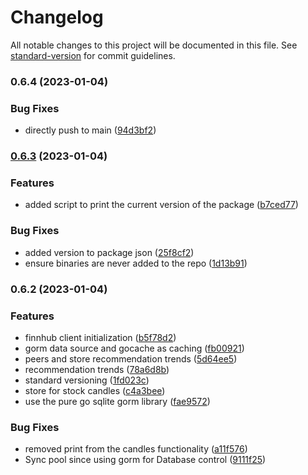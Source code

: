 # Changelog

All notable changes to this project will be documented in this file. See [standard-version](https://github.com/conventional-changelog/standard-version) for commit guidelines.

### 0.6.4 (2023-01-04)


### Bug Fixes

* directly push to main ([94d3bf2](https://github.com/shoriwe/tulip/commit/94d3bf293a4dafe487871b70ee1bbe0f205fbe8e))

### [0.6.3](https://github.com/shoriwe/tulip/compare/v0.6.2...v0.6.3) (2023-01-04)


### Features

* added script to print the current version of the package ([b7ced77](https://github.com/shoriwe/tulip/commit/b7ced77eb9d72cb7f283f27bc9505e4d6fec7783))


### Bug Fixes

* added version to package json ([25f8cf2](https://github.com/shoriwe/tulip/commit/25f8cf225881f92a747347a67c43c94fd9cec571))
* ensure binaries are never added to the repo ([1d13b91](https://github.com/shoriwe/tulip/commit/1d13b919d958e7db5434e45bd0a4b2134105636e))

### 0.6.2 (2023-01-04)


### Features

* finnhub client initialization ([b5f78d2](https://github.com/shoriwe/tulip/commit/b5f78d270b0933924b4f401f1a3399e1f8cfd674))
* gorm data source and gocache as caching ([fb00921](https://github.com/shoriwe/tulip/commit/fb009214a457d9c2e04c2bdb243d8cfab3afc488))
* peers and store recommendation trends ([5d64ee5](https://github.com/shoriwe/tulip/commit/5d64ee5a49543f87d3af1a2cf596a4d99ce84397))
* recommendation trends ([78a6d8b](https://github.com/shoriwe/tulip/commit/78a6d8bd3f54fe7a4d0f33aa3a38f3c74418220e))
* standard versioning ([1fd023c](https://github.com/shoriwe/tulip/commit/1fd023c5bb6c6ad9a120dfd1c7dc8059df9b0ab6))
* store for stock candles ([c4a3bee](https://github.com/shoriwe/tulip/commit/c4a3beef13ad3b1a35e1bcf16ae5db64f22c9981))
* use the pure go sqlite gorm library ([fae9572](https://github.com/shoriwe/tulip/commit/fae957217c45dbf5aab252bc4d648d19fd92ddd1))


### Bug Fixes

* removed print from the candles functionality ([a11f576](https://github.com/shoriwe/tulip/commit/a11f5761d6a2b203618555780111a876df07f075))
* Sync pool since using gorm for Database control ([9111f25](https://github.com/shoriwe/tulip/commit/9111f253e39aa6abfa4d7f2c40386b29ecedbf3b))
